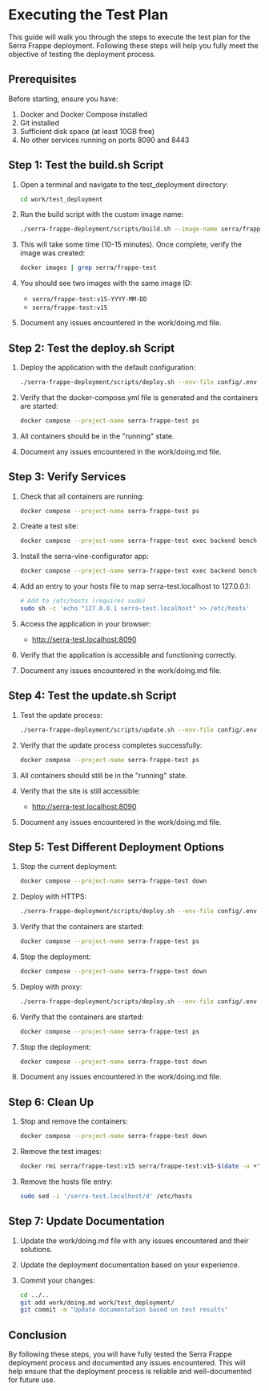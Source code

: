 # Executing the Test Plan

This guide will walk you through the steps to execute the test plan for the Serra Frappe deployment. Following these steps will help you fully meet the objective of testing the deployment process.

## Prerequisites

Before starting, ensure you have:

1. Docker and Docker Compose installed
2. Git installed
3. Sufficient disk space (at least 10GB free)
4. No other services running on ports 8090 and 8443

## Step 1: Test the build.sh Script

1. Open a terminal and navigate to the test_deployment directory:
   ```bash
   cd work/test_deployment
   ```

2. Run the build script with the custom image name:
   ```bash
   ./serra-frappe-deployment/scripts/build.sh --image-name serra/frappe-test
   ```

3. This will take some time (10-15 minutes). Once complete, verify the image was created:
   ```bash
   docker images | grep serra/frappe-test
   ```

4. You should see two images with the same image ID:
   - `serra/frappe-test:v15-YYYY-MM-DD`
   - `serra/frappe-test:v15`

5. Document any issues encountered in the work/doing.md file.

## Step 2: Test the deploy.sh Script

1. Deploy the application with the default configuration:
   ```bash
   ./serra-frappe-deployment/scripts/deploy.sh --env-file config/.env --project-name serra-frappe-test
   ```

2. Verify that the docker-compose.yml file is generated and the containers are started:
   ```bash
   docker compose --project-name serra-frappe-test ps
   ```

3. All containers should be in the "running" state.

4. Document any issues encountered in the work/doing.md file.

## Step 3: Verify Services

1. Check that all containers are running:
   ```bash
   docker compose --project-name serra-frappe-test ps
   ```

2. Create a test site:
   ```bash
   docker compose --project-name serra-frappe-test exec backend bench new-site --mariadb-user-host-login-scope=% --admin-password test_password serra-test.localhost
   ```

3. Install the serra-vine-configurator app:
   ```bash
   docker compose --project-name serra-frappe-test exec backend bench --site serra-test.localhost install-app serra_vine_configurator
   ```

4. Add an entry to your hosts file to map serra-test.localhost to 127.0.0.1:
   ```bash
   # Add to /etc/hosts (requires sudo)
   sudo sh -c 'echo "127.0.0.1 serra-test.localhost" >> /etc/hosts'
   ```

5. Access the application in your browser:
   - http://serra-test.localhost:8090

6. Verify that the application is accessible and functioning correctly.

7. Document any issues encountered in the work/doing.md file.

## Step 4: Test the update.sh Script

1. Test the update process:
   ```bash
   ./serra-frappe-deployment/scripts/update.sh --env-file config/.env --project-name serra-frappe-test --skip-pull --skip-build
   ```

2. Verify that the update process completes successfully:
   ```bash
   docker compose --project-name serra-frappe-test ps
   ```

3. All containers should still be in the "running" state.

4. Verify that the site is still accessible:
   - http://serra-test.localhost:8090

5. Document any issues encountered in the work/doing.md file.

## Step 5: Test Different Deployment Options

1. Stop the current deployment:
   ```bash
   docker compose --project-name serra-frappe-test down
   ```

2. Deploy with HTTPS:
   ```bash
   ./serra-frappe-deployment/scripts/deploy.sh --env-file config/.env --project-name serra-frappe-test --with-https
   ```

3. Verify that the containers are started:
   ```bash
   docker compose --project-name serra-frappe-test ps
   ```

4. Stop the deployment:
   ```bash
   docker compose --project-name serra-frappe-test down
   ```

5. Deploy with proxy:
   ```bash
   ./serra-frappe-deployment/scripts/deploy.sh --env-file config/.env --project-name serra-frappe-test --with-proxy
   ```

6. Verify that the containers are started:
   ```bash
   docker compose --project-name serra-frappe-test ps
   ```

7. Stop the deployment:
   ```bash
   docker compose --project-name serra-frappe-test down
   ```

8. Document any issues encountered in the work/doing.md file.

## Step 6: Clean Up

1. Stop and remove the containers:
   ```bash
   docker compose --project-name serra-frappe-test down
   ```

2. Remove the test images:
   ```bash
   docker rmi serra/frappe-test:v15 serra/frappe-test:v15-$(date -u +"%Y-%m-%d")
   ```

3. Remove the hosts file entry:
   ```bash
   sudo sed -i '/serra-test.localhost/d' /etc/hosts
   ```

## Step 7: Update Documentation

1. Update the work/doing.md file with any issues encountered and their solutions.

2. Update the deployment documentation based on your experience.

3. Commit your changes:
   ```bash
   cd ../..
   git add work/doing.md work/test_deployment/
   git commit -m "Update documentation based on test results"
   ```

## Conclusion

By following these steps, you will have fully tested the Serra Frappe deployment process and documented any issues encountered. This will help ensure that the deployment process is reliable and well-documented for future use.
